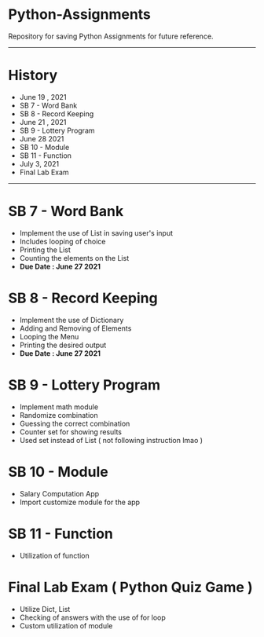 # Python-Assignments
Repository for saving Python Assignments for future reference.

----------------------------------------------------

# History 

- June 19 , 2021
-  SB 7 - Word Bank
-  SB 8 - Record Keeping
- June 21 , 2021
-  SB 9 - Lottery Program 
- June 28 2021
-  SB 10 - Module
-  SB 11 - Function
-  July 3, 2021
-  Final Lab Exam

---------------------------------------------------


# SB 7 - Word Bank
- Implement the use of List in saving user's input
- Includes looping of choice
- Printing the List
- Counting the elements on the List
- **Due Date : June 27 2021**
# SB 8 - Record Keeping 
- Implement the use of Dictionary
- Adding and Removing of Elements
- Looping the Menu
- Printing the desired output
- **Due Date : June 27 2021**
# SB 9 - Lottery Program
- Implement math module
- Randomize combination
- Guessing the correct combination
- Counter set for showing results
- Used set instead of List ( not following instruction lmao )
# SB 10 - Module
- Salary Computation App
- Import customize module for the app 
# SB 11 - Function
- Utilization of function
# Final Lab Exam ( Python Quiz Game )
- Utilize Dict, List
- Checking of answers with the use of for loop
- Custom utilization of module
